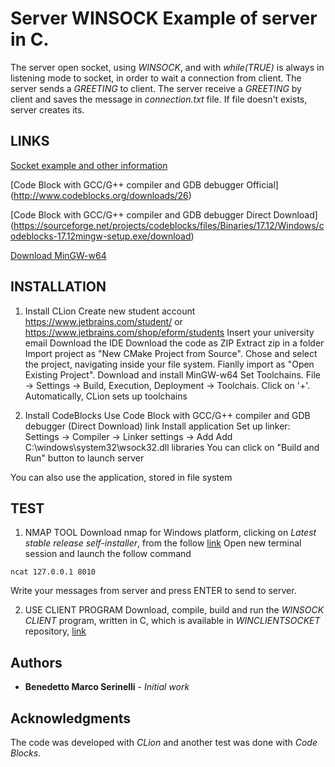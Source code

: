 # Server WINSOCK Example of server in C. 
The server open socket, using _WINSOCK_, and with *while(TRUE)* is
always in listening mode to socket, in order to wait a connection from
client. The server sends a _GREETING_ to client. The server receive a
_GREETING_ by client and saves the message in *connection.txt* file. If
file doesn't exists, server creates its.

## LINKS
[Socket example and other information](https://stackoverflow.com/questions/14404202/receiving-strange-characters-symbols-in-winsock)

[Code Block with GCC/G++ compiler and GDB debugger Official] (http://www.codeblocks.org/downloads/26)

[Code Block with GCC/G++ compiler and GDB debugger Direct Download] (https://sourceforge.net/projects/codeblocks/files/Binaries/17.12/Windows/codeblocks-17.12mingw-setup.exe/download)

[Download MinGW-w64](https://sourceforge.net/projects/mingw-w64/)

## INSTALLATION
1. Install CLion
Create new student account
https://www.jetbrains.com/student/ or https://www.jetbrains.com/shop/eform/students
Insert your university email
Download the IDE
Download the code as ZIP
Extract zip in a folder
Import project as "New CMake Project from Source". Chose and select the project, navigating inside your file system. Fianlly import as "Open Existing Project".
Download and install MinGW-w64
Set Toolchains. File -> Settings -> Build, Execution, Deployment -> Toolchais. Click on '+'. Automatically, CLion sets up toolchains

2. Install CodeBlocks
Use Code Block with GCC/G++ compiler and GDB debugger (Direct Download) link
Install application 
Set up linker: Settings -> Compiler -> Linker settings -> Add
Add C:\windows\system32\wsock32.dll libraries
You can click on "Build and Run" button to launch server

You can also use the application, stored in file system
## TEST
1. NMAP TOOL
Download nmap for Windows platform, clicking on _Latest stable release self-installer_, from the follow [link](https://nmap.org/download)
Open new terminal session and launch the follow command
```
ncat 127.0.0.1 8010
```
Write your messages from server and press ENTER to send to server.

2. USE CLIENT PROGRAM
Download, compile, build and run the _WINSOCK CLIENT_ program, written in C, which is available in *WINCLIENTSOCKET* repository, [link](https://github.com/marksniper/WinSockClient)
## Authors
* **Benedetto Marco Serinelli** - *Initial work* 
## Acknowledgments
The code was developed with _CLion_ and another test was done with _Code
Blocks_.
